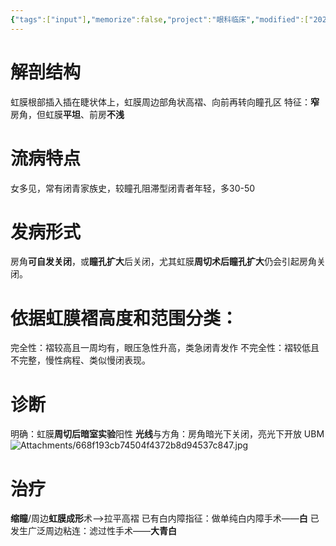 ```yaml
---
{"tags":["input"],"memorize":false,"project":"眼科临床","modified":["2025-06-30","2025-06-26"],"dg-publish":true,"permalink":"/boxes//","dgPassFrontmatter":true}
---
```


# 解剖结构
虹膜根部插入插在睫状体上，虹膜周边部角状高褶、向前再转向瞳孔区
特征：**窄**房角，但虹膜**平坦**、前房**不浅**

# 流病特点
女多见，常有闭青家族史，较瞳孔阻滞型闭青者年轻，多30-50
# 发病形式
房角**可自发关闭**，或**瞳孔扩大**后关闭，尤其虹膜**周切术后瞳孔扩大**仍会引起房角关闭。

# 依据虹膜褶高度和范围分类：
完全性：褶较高且一周均有，眼压急性升高，类急闭青发作
不完全性：褶较低且不完整，慢性病程、类似慢闭表现。

# 诊断
明确：虹膜**周切后暗室实验**阳性
**光线**与方角：房角暗光下关闭，亮光下开放
UBM
![Attachments/668f193cb74504f4372b8d94537c847.jpg](/img/user/Boxes/Attachments/668f193cb74504f4372b8d94537c847.jpg)


# 治疗
**缩瞳**/周边**虹膜成形**术-->拉平高褶
已有白内障指征：做单纯白内障手术——**白**
已发生广泛周边粘连：滤过性手术——**大青白**

